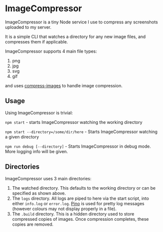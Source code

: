 # ImageCompressor

ImageCompressor is a tiny Node service I use to compress any screenshots uploaded to my server.

It is a simple CLI that watches a directory for any new image files, and compresses them if applicable.

ImageCompressor supports 4 main file types:

1. png
2. jpg
3. svg
4. gif

and uses [compress-images](https://www.npmjs.com/package/compress-images) to handle image compression.


## Usage

Using ImageCompressor is trivial:

`npm start` - starts ImageCompressor watching the working directory

`npm start --directory=/some/dir/here` - Starts ImageCompressor watching a given directory

`npm run debug [--directory]` - Starts ImageCompressor in debug mode. More logging info will be given.



## Directories

ImageCompressor uses 3 main directories:

1. The watched directory. This defaults to the working directory or can be specified as shown above.
2. The `logs` directory. All logs are piped to here via the start script, into either `info.log` or `error.log`. [Pino](https://github.com/pinojs/pino) is used for pretty log messages (however colours may not display properly in a file).
3. The `.build` directory. This is a hidden directory used to store compressed copies of images. Once compression completes, these copies are removed.
